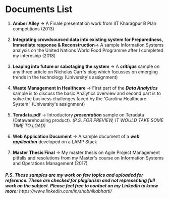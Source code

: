 # Documents List
<ol type=1>
	<li> <b>Amber Alley </b>-> A Finale presentation work from IIT Kharagpur B Plan competitions (2013)</li> <br/>
	<li> <b>Integrating crowdsourced data into existing system for Preparedness, Immediate response & Reconstruction</b>-> A sample Information Systems analysis on the United Nations World Food Programme after I completed my internship (2018)</li> <br/>
  	<li> <b>Leaping into future or sabotaging the system </b>-> A <b><i>critique</i></b> sample on any three article on Nicholas Carr's blog which focusses on emerging trends in the technology (University's assignment)</li><br/>
	<li> <b>Waste Management in Healthcare</b> -> First part of the <b><i>Data Analytics</i></b> sample is to discuss the basic Analytics overview and second part is to solve the business challenges faced by the 'Carolina Healthcare System.' (University's assignment)</li><br/>
	<li> <b>Teradata.pdf</b> -> Introductory <b><i>presentation</i></b> sample on Teradata (Datawarehousing product). <i>(P.S. FOR PREVIEW, IT WOULD TAKE SOME TIME TO LOAD)</i></li><br/>
	<li> <b>Web Application Document</b> -> A sample document of a <b><i>web application</i></b> developed on a LAMP Stack</li><br/>
	<li> <b>Master Thesis Final</b> -> My master thesis on Agile Project Management pitfalls and resolutions from my Master's course on Information Systems and Operations Management (2017)</li>
</ol>

<h6><b><i>P.S. These samples are my work on few topics and uploaded for reference. These are checked for plagiarism and not representing full work on the subject. Please feel free to contact on my LinkedIn to know more:</i></b> https://www.linkedin.com/in/shobhikabharti/</h6>
